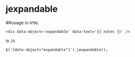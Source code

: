 # jexpandable
##usage
in `HTML`
````
<div data-object='expandable' data-text='{{ notes }}' />
````
in `JS`
```
$('[data-object="expandable"]').jexpandable();
```

